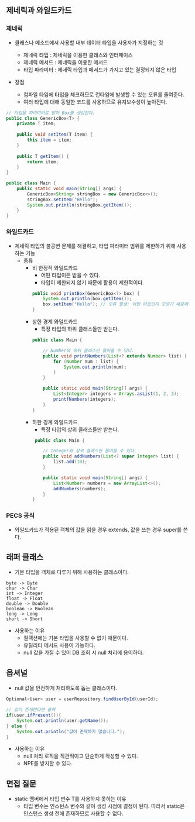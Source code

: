 ## 제네릭과 와일드카드
### 제네릭
- 클래스나 메소드에서 사용할 내부 데이터 타입을 사용자가 지정하는 것
  - 제네릭 타입 : 제네릭을 이용한 클래스와 인터페이스
  - 제네릭 메서드 : 제네릭을 이용한 메서드
  - 타입 파라미터 : 제네릭 타입과 메서드가 가지고 있는 결정되지 않은 타입
  
- 장점
  - 컴파일 타임에 타입을 체크하므로 런타임에 발생할 수 있는 오류를 줄여준다.
  - 여러 타입에 대해 동일한 코드를 사용하므로 유지보수성이 높아진다.
  
```java
// 타입을 파라미터로 받아 Box를 생성한다.
public class GenericBox<T> {
    private T item;
    
    public void setItem(T item) {
        this.item = item;
    }
    
    public T getItem() {
        return item;
    }
}

public class Main {
    public static void main(String[] args) {
        GenericBox<String> stringBox = new GenericBox<>();
        stringBox.setItem("Hello");
        System.out.println(stringBox.getItem());
    }
}
```

### 와일드카드
- 제네릭 타입의 불공변 문제를 해결하고, 타입 파라미터 범위를 제한하기 위해 사용하는 기능
  - 종류
    - 비 한정적 와일드카드
      - 어떤 타입이든 받을 수 있다.
      - 타입이 제한되지 않기 때문에 활용이 제한적이다.
      ```java
      public void printBox(GenericBox<?> box) {
          System.out.println(box.getItem());
          box.setItem("Hello"); // 오류 발생: 어떤 타입인지 모르기 때문에 값을 설정할 수 없다.
      }
      ```
    - 상한 경계 와일드카드
      - 특정 타입의 하위 클래스들만 받는다.
      ```java
      public class Main {  
    
          // Number와 하위 클래스만 들어올 수 있다.
          public void printNumbers(List<? extends Number> list) {
              for (Number num : list) {
                  System.out.println(num);
              }
          }
    
          public static void main(String[] args) {
              List<Integer> integers = Arrays.asList(1, 2, 3);
              printfNumbers(integers);
          }
      }
      ```
    - 하한 경계 와일드카드
      - 특정 타입의 상위 클래스들만 받는다.
      ```java
       public class Main {  
    
          // Integer와 상위 클래스만 들어올 수 있다.
          public void addNumbers(List<? super Integer> list) {
              list.add(10);
          }
    
          public static void main(String[] args) {
              List<Number> numbers = new ArrayList<>();
              addNumbers(numbers);
          }
      }
      ```
  
### PECS 공식
- 와일드카드가 적용된 객체의 값을 읽을 경우 extends, 값을 쓰는 경우 super를 쓴다.

## 래퍼 클래스
- 기본 타입을 객체로 다루기 위해 사용하는 클래스이다.
```
byte -> Byte
char -> Char
int -> Integer
float -> Float
double -> Double
boolean -> Boolean
long -> Long
short -> Short
```
- 사용하는 이유
  - 컬렉션에는 기본 타입을 사용할 수 없기 때문이다.
  - 유틸리티 메서드 사용이 가능하다.
  - null 값을 가질 수 있어 DB 조회 시 null 처리에 용이하다.

## 옵셔널
- null 값을 안전하게 처리하도록 돕는 클래스이다.
```java
Optional<User> user = userRepository.findUserById(userId);

// 값이 존재한다면 출력
if(user.ifPresent()){
    System.out.println(user.getName());
} else {
    System.out.println("값이 존재하지 않습니다.");
}
```
- 사용하는 이유
  - null 처리 로직을 직관적이고 단순하게 작성할 수 있다.
  - NPE를 방지할 수 있다.

## 면접 질문
- static 멤버에서 타입 변수 T를 사용하지 못하는 이유
  - 타입 변수는 인스턴스 변수와 같이 생성 시점에 결정이 된다. 따라서 static은 인스턴스 생성 전에 존재하므로 사용할 수 없다.